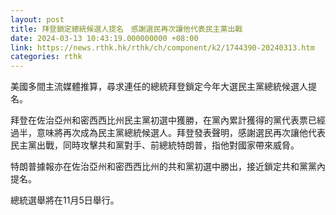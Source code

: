 ```yaml
---
layout: post
title: 拜登鎖定總統候選人提名　感謝選民再次讓他代表民主黨出戰
date: 2024-03-13 10:43:19.000000000 +08:00
link: https://news.rthk.hk/rthk/ch/component/k2/1744390-20240313.htm
categories: rthk
---
```


美國多間主流媒體推算，尋求連任的總統拜登鎖定今年大選民主黨總統候選人提名。

拜登在佐治亞州和密西西比州民主黨初選中獲勝，在黨內累計獲得的黨代表票已經過半，意味將再次成為民主黨總統候選人。拜登發表聲明，感謝選民再次讓他代表民主黨出戰，同時攻擊共和黨對手、前總統特朗普，指他對國家帶來威脅。

特朗普據報亦在佐治亞州和密西西比州的共和黨初選中勝出，接近鎖定共和黨黨內提名。

總統選舉將在11月5日舉行。
